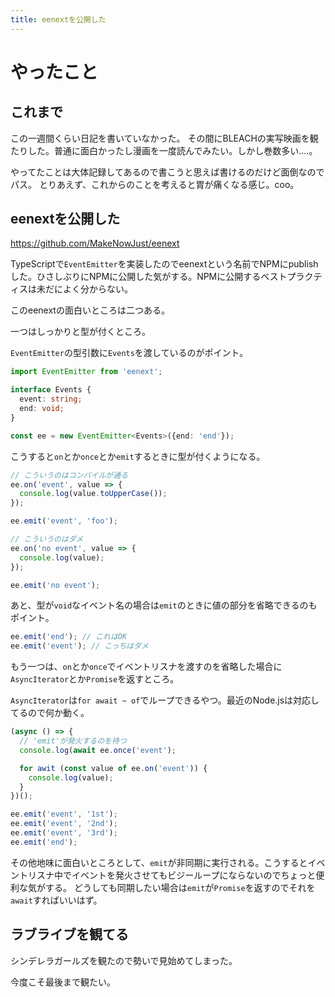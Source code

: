 ```yaml
---
title: eenextを公開した
---
```


# やったこと

## これまで

この一週間くらい日記を書いていなかった。
その間にBLEACHの実写映画を観たりした。普通に面白かったし漫画を一度読んでみたい。しかし巻数多い‥‥。

やってたことは大体記録してあるので書こうと思えば書けるのだけど面倒なのでパス。
とりあえず、これからのことを考えると胃が痛くなる感じ。coo。

## eenextを公開した

https://github.com/MakeNowJust/eenext

TypeScriptで`EventEmitter`を実装したのでeenextという名前でNPMにpublishした。ひさしぶりにNPMに公開した気がする。NPMに公開するベストプラクティスは未だによく分からない。

このeenextの面白いところは二つある。

一つはしっかりと型が付くところ。

`EventEmitter`の型引数に`Events`を渡しているのがポイント。

```typescript
import EventEmitter from 'eenext';

interface Events {
  event: string;
  end: void;
}

const ee = new EventEmitter<Events>({end: 'end'});
```

こうすると`on`とか`once`とか`emit`するときに型が付くようになる。

```typescript
// こういうのはコンパイルが通る
ee.on('event', value => {
  console.log(value.toUpperCase());
});

ee.emit('event', 'foo');

// こういうのはダメ
ee.on('no event', value => {
  console.log(value);
});

ee.emit('no event');
```

あと、型が`void`なイベント名の場合は`emit`のときに値の部分を省略できるのもポイント。

```typescript
ee.emit('end'); // これはOK
ee.emit('event'); // こっちはダメ
```

もう一つは、`on`とか`once`でイベントリスナを渡すのを省略した場合に`AsyncIterator`とか`Promise`を返すところ。

`AsyncIterator`は`for await ~ of`でループできるやつ。最近のNode.jsは対応してるので何か動く。

```typescript
(async () => {
  // 'emit'が発火するのを待つ
  console.log(await ee.once('event');

  for awit (const value of ee.on('event')) {
    console.log(value);
  }
})();

ee.emit('event', '1st');
ee.emit('event', '2nd');
ee.emit('event', '3rd');
ee.emit('end');
```

その他地味に面白いところとして、`emit`が非同期に実行される。こうするとイベントリスナ中でイベントを発火させてもビジーループにならないのでちょっと便利な気がする。
どうしても同期したい場合は`emit`が`Promise`を返すのでそれを`await`すればいいはず。

## ラブライブを観てる

シンデレラガールズを観たので勢いで見始めてしまった。

今度こそ最後まで観たい。
